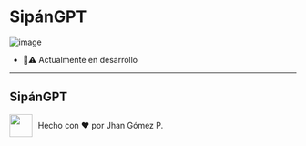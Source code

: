 # SipánGPT

![image](https://github.com/user-attachments/assets/6c27d75f-f263-4a54-8438-32ac55f3915c)

- 👀⚠️ Actualmente en desarrollo

---

## SipánGPT

<div style="display: flex; align-items: center; height: fit-content;">
  <img src="https://avatars.githubusercontent.com/u/60937214?v=4" width="40" style="margin-right: 10px;"/>
  <span>Hecho con ❤️ por Jhan Gómez P.</span>
</div>
